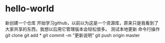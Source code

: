# hello-world
新创建一个仓库
开始学习github，以前以为这是一个资源库，原来只是我看到了大家共享的东西，我想以后用它管理版本会轻松很多。
测试本地更新
命令行操作
git clone
git add *
git commit -m "更新说明”
git push origin master
